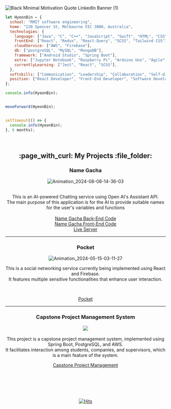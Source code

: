 ![Black Minimal Motivation Quote LinkedIn Banner (1)](https://github.com/user-attachments/assets/5775fdde-adec-4b9f-bc49-be0a6b338e93)

```javascript
let HyeonBin = {
  school: "RMIT software engineering", 
  home: "220 Spencer St, Melbourne VIC 3000, Australia",
  technologies: { 
    language: ["Java", "C", "C++", "JavaScript", "Swift", "HTML", "CSS"],
    frontEnd: ["React", "Redux", "React-Query", "SCSS", "Tailwind CSS"],
    cloudService: ["AWS", "Firebase"],
    db: ["postgreSQL", "MySQL", "MongoDB"],
    framework: ["Android Studio", "Spring Boot"], 
    extra: ["Jupyter Notebook", "Raspberry Pi", "Arduino Uno", "Agile", "Waterfall"],
    currentlyLearning: ["Jest", "React", "SCSS"], 
  },
  softskills: ["Communication", "Leadership", "Collaboration", "Self-direction", "Implementation ability", "Responsibility"],
  position: ["React Developer", "Front-End Developer", "Software Developer"],
};

console.info(HyeonBin);


moveForward(HyeonBin);


setTimeout(() => {
  console.info(HyeonBin);
}, 6 months); 


```

<br />

<div align="center" style="max-width: 800px; margin: auto;"> 
<h2> :page_with_curl: My Projects :file_folder: </h2>


<h3> Name Gacha </h3>

![Animation_2024-08-08-14-36-03](https://github.com/user-attachments/assets/0f57c698-70bf-4935-a346-71d33a896ea8)


<br />
This is an AI-powered Chatting service using Open AI's Assistant API.
<br />
The main purpose of this application is for the AI to provide suitable names for the user's variables and functions
<br />
<br />
<a href="https://github.com/hyeonbinHur/Name_Gacha_aws_lambda">Name Gacha Back-End Code</a>
<br />
<a href="https://github.com/hyeonbinHur/namegacha_frontend">Name Gacha Front-End Code</a>
<br />
<a href="https://hyeonbinhur.github.io/namegacha/">Live Server</a>



---


<h3> Pocket </h3>

![Animation_2024-05-15-03-11-27](https://github.com/hyeonbinHur/hyeonbinHur/assets/160996936/d0e2c8e0-7162-4778-b93e-7a836c3a7677)
<br />

This is a social networking service currently being implemented using React and Firebase. 
<br />
It features multiple sensitive functionalities that enhance user interaction.

<br />

<a href="https://github.com/hyeonbinHur/DDock-DDock">Pocket</a>

---



<h3> Capstone Project Management System </h3>
<image src="https://github.com/hyeonbinHur/CapstoneProjectManagementSystem/assets/160996936/d9865402-9908-4dca-a282-4de23c425de3" />
<br />
<br />
This project is a capstone project management system, implemented using Spring Boot, PostgreSQL, and AWS. 
<br/>
It facilitates interaction among students, companies, and supervisors, which is a main feature of the system.
<p align="center"><a href="https://github.com/hyeonbinHur/CapstoneProjectManagementSystem">Capstone Project Management</a></p>
<br />
<br />
<br />
<br />


  
[![Hits](https://hits.seeyoufarm.com/api/count/incr/badge.svg?url=https%3A%2F%2Fgithub.com%2FhyeonbinHur&count_bg=%23CF6103&title_bg=%2353A018&icon=github.svg&icon_color=%23E7E7E7&title=&edge_flat=false)](https://hits.seeyoufarm.com)
  
</div>

          
          
          
          
